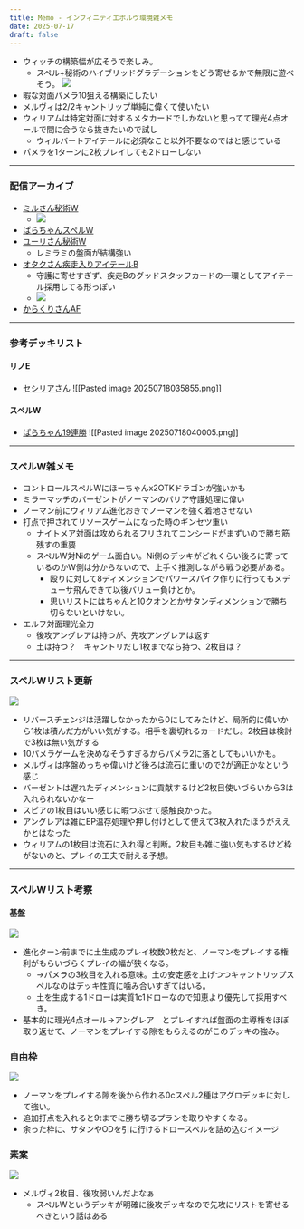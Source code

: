 ```yaml
---
title: Memo - インフィニティエボルヴ環境雑メモ
date: 2025-07-17
draft: false
---
```

- ウィッチの構築幅が広そうで楽しみ。
	- スペル+秘術のハイブリッドグラデーションをどう寄せるかで無限に遊べそう。
![](20250718005712.png)
- 暇な対面パメラ10狙える構築にしたい
- メルヴィは2/2キャントリップ単純に偉くて使いたい
- ウィリアムは特定対面に対するメタカードでしかないと思ってて理光4点オールで間に合うなら抜きたいので試し
	- ウィルバートアイテールに必須なこと以外不要なのではと感じている
- パメラを1ターンに2枚プレイしても2ドローしない
---
### 配信アーカイブ
- [ミルさん秘術W](https://www.youtube.com/watch?v=aNIH14N2vMw)
	- ![](20250717182726.png)
- [ぱらちゃんスペルW](https://www.youtube.com/watch?v=aNIH14N2vMw)
- [ユーリさん秘術W](https://www.youtube.com/watch?v=QGqHFpfFLSY)
	- レミラミの盤面が結構強い
- [オタクさん疾走入りアイテールB](https://www.youtube.com/watch?v=Pb4bBjBjGvo)
	- 守護に寄せすぎず、疾走Bのグッドスタッフカードの一環としてアイテール採用してる形っぽい
	- ![](2025-07-17-18.40.24.png)
- [からくりさんAF](https://www.youtube.com/watch?v=TDlEVR9kvHc)
---
### 参考デッキリスト
#### リノE
- [セシリアさん](https://x.com/THE_FOOL_HERO/status/1945783976003866740)
![[Pasted image 20250718035855.png]]
#### スペルW
- [ぱらちゃん19連勝](https://x.com/para_chan_/status/1945866732406739167)
![[Pasted image 20250718040005.png]]

---
### スペルW雑メモ
- コントロールスペルWにほーちゃんx2OTKドラゴンが強いかも
- ミラーマッチのバーゼントがノーマンのバリア守護処理に偉い
- ノーマン前にウィリアム進化おきでノーマンを強く着地させない
- 打点で押されてリソースゲームになった時のギンセツ重い
	- ナイトメア対面は攻められるフリされてコンシードがまずいので勝ち筋残すの重要
	- スペルW対Niのゲーム面白い。Ni側のデッキがどれくらい後ろに寄っているのかW側は分からないので、上手く推測しながら戦う必要がある。
		- 殴りに対して8ディメンションでパワースパイク作りに行ってもメデューサ飛んできて以後バリュー負けとか。
		- 思いリストにはちゃんと10クオンとかサタンディメンションで勝ち切らないといけない。
- エルフ対面理光全力
	- 後攻アングレアは持つが、先攻アングレアは返す
	- 土は持つ？　キャントリだし1枚までなら持つ、2枚目は？
---
### スペルWリスト更新
![](20250718070306.png)
- リバースチェンジは活躍しなかったから0にしてみたけど、局所的に偉いから1枚は積んだ方がいい気がする。相手を裏切れるカードだし。2枚目は検討で3枚は無い気がする
- 10パメラゲームを決めなそうすぎるからパメラ2に落としてもいいかも。
- メルヴィは序盤めっちゃ偉いけど後ろは流石に重いので2が適正かなという感じ
- バーゼントは遅れたディメンションに貢献するけど2枚目使いづらいから3は入れられないかなー
- スピアの1枚目はいい感じに暇つぶせて感触良かった。
- アングレアは雑にEP温存処理や押し付けとして使えて3枚入れたほうがええかとはなった
- ウィリアムの1枚目は流石に入れ得と判断。2枚目も雑に強い気もするけど枠がないのと、プレイの工夫で耐える予想。
---
### スペルWリスト考察
#### 基盤
![](2025-07-18-18.08.38.png)
- 進化ターン前までに土生成のプレイ枚数0枚だと、ノーマンをプレイする権利がもらいづらくプレイの幅が狭くなる。
	- →パメラの3枚目を入れる意味。土の安定感を上げつつキャントリップスペルなのはデッキ性質に噛み合いすぎてはいる。
	- 土を生成する1ドローは実質1c1ドローなので知恵より優先して採用すべき。
- 基本的に理光4点オール→アングレア　とプレイすれば盤面の主導権をほぼ取り返せて、ノーマンをプレイする隙をもらえるのがこのデッキの強み。
### 自由枠
![](2025-07-18-18.17.53.png)
- ノーマンをプレイする隙を後から作れる0cスペル2種はアグロデッキに対して強い。
- 追加打点を入れると9tまでに勝ち切るプランを取りやすくなる。
- 余った枠に、サタンやODを引に行けるドロースペルを詰め込むイメージ
### 素案
![](20250718182928.png)
- メルヴィ2枚目、後攻弱いんだよなぁ
	- スペルWというデッキが明確に後攻デッキなので先攻にリストを寄せるべきという話はある